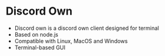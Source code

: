 # Discord Own
- Discord own is a discord own client designed for terminal
- Based on node.js
- Compatible with Linux, MacOS and Windows
- Terminal-based GUI